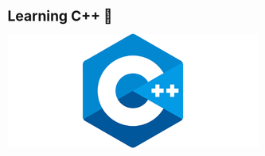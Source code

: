 # Learning  C++ 🚀

 <p align='center'>
  <a href='https://dfini.com/'>
    <img src='cpp.png' alt='screenshot' />
  </a>
</p>